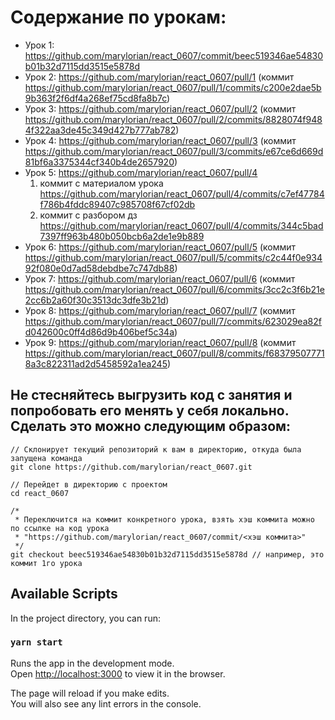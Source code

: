 # Содержание по урокам:

- Урок 1: https://github.com/marylorian/react_0607/commit/beec519346ae54830b01b32d7115dd3515e5878d
- Урок 2: https://github.com/marylorian/react_0607/pull/1 (коммит https://github.com/marylorian/react_0607/pull/1/commits/c200e2dae5b9b363f2f6df4a268ef75cd8fa8b7c)
- Урок 3: https://github.com/marylorian/react_0607/pull/2 (коммит https://github.com/marylorian/react_0607/pull/2/commits/8828074f9484f322aa3de45c349d427b777ab782)
- Урок 4: https://github.com/marylorian/react_0607/pull/3 (коммит https://github.com/marylorian/react_0607/pull/3/commits/e67ce6d669d81bf6a3375344cf340b4de2657920)
- Урок 5: https://github.com/marylorian/react_0607/pull/4 
  1. коммит с материалом урока https://github.com/marylorian/react_0607/pull/4/commits/c7ef47784f786b4fddc89407c985708f67cf02db
  2. коммит с разбором дз https://github.com/marylorian/react_0607/pull/4/commits/344c5bad7397ff963b480b050bcb6a2de1e9b889
- Урок 6: https://github.com/marylorian/react_0607/pull/5 (коммит https://github.com/marylorian/react_0607/pull/5/commits/c2c44f0e93492f080e0d7ad58debdbe7c747db88)
- Урок 7: https://github.com/marylorian/react_0607/pull/6 (коммит https://github.com/marylorian/react_0607/pull/6/commits/3cc2c3f6b21e2cc6b2a60f30c3513dc3dfe3b21d)
- Урок 8: https://github.com/marylorian/react_0607/pull/7 (коммит https://github.com/marylorian/react_0607/pull/7/commits/623029ea82fd042600c0ff4d86d9b406bef5c34a)
- Урок 9: https://github.com/marylorian/react_0607/pull/8 (коммит https://github.com/marylorian/react_0607/pull/8/commits/f683795077718a3c822311ad2d5458592a1ea245)

## Не стесняйтесь выгрузить код с занятия и попробовать его менять у себя локально. Сделать это можно следующим образом:

``` 
// Склонирует текущий репозиторий к вам в директорию, откуда была запущена команда
git clone https://github.com/marylorian/react_0607.git

// Перейдет в директорию с проектом
cd react_0607

/* 
 * Переключится на коммит конкретного урока, взять хэш коммита можно по ссылке на код урока 
 * "https://github.com/marylorian/react_0607/commit/<хэш коммита>"
 */
git checkout beec519346ae54830b01b32d7115dd3515e5878d // например, это коммит 1го урока
```

## Available Scripts

In the project directory, you can run:

### `yarn start`

Runs the app in the development mode.\
Open [http://localhost:3000](http://localhost:3000) to view it in the browser.

The page will reload if you make edits.\
You will also see any lint errors in the console.

